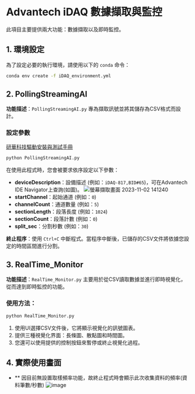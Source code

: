 # Advantech iDAQ 數據擷取與監控

此項目主要提供兩大功能：數據擷取以及即時監控。

## 1. 環境設定

為了設定必要的執行環境，請使用以下的 `conda` 命令：

```bash
conda env create -f iDAQ_environment.yml
```
## 2. PollingStreamingAI

**功能描述**：`PollingStreamingAI.py` 專為擷取訊號並將其儲存為CSV格式而設計。

### 設定參數

[研華科技驅動安裝與測試手冊](https://hackmd.io/pB_POm47Ska-MMRIPyNrFg?edit)

```bash
python PollingStreamingAI.py
```

在使用此程式時，您會被要求依序設定以下參數：

- **deviceDescription**：設備描述 (例如：`iDAQ-817,BID#65`)，可在Advantech IDE Navigator上查詢(如圖)。
  ![螢幕擷取畫面 2023-11-02 141240](https://github.com/EduCatCode/Advantech_iDAQ/assets/148319229/2d32888c-8894-475d-8ac2-e1b3072391b5)
- **startChannel**：起始通道 (例如：`0`)
- **channelCount**：通道數量 (例如：`5`)
- **sectionLength**：段落長度 (例如：`1024`)
- **sectionCount**：段落計數 (例如：`0`)
- **split_sec**：分割秒數 (例如：`30`)

**終止程序**：使用 `Ctrl+C` 中斷程式。當程序中斷後，已儲存的CSV文件將依據您設定的時間區間進行分割。

## 3. RealTime_Monitor

**功能描述**：`RealTime_Monitor.py` 主要用於從CSV讀取數據並進行即時視覺化，從而達到即時監控的功能。

### 使用方法：

```bash
python RealTime_Monitor.py
```

1. 使用UI選擇CSV文件後，它將顯示視覺化的訊號圖表。
2. 提供三種視覺化界面：長條圖、散點圖和時間圖。
3. 您還可以使用提供的控制按鈕來暫停或終止視覺化過程。
   
## 4. 實際使用畫面
- ** 因目前無設置取樣頻率功能，故終止程式時會顯示此次收集資料的頻率(資料筆數/秒數)
![image](https://github.com/EduCatCode/Advantech_iDAQ/assets/148319229/d770c189-9e17-4b93-a2d1-6e47694d23da)

